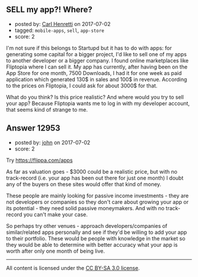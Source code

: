 ## SELL my app?! Where?

- posted by: [Carl Henretti](https://stackexchange.com/users/10936651/carl-henretti) on 2017-07-02
- tagged: `mobile-apps`, `sell`, `app-store`
- score: 2

<p>I'm not sure if this belongs to Startupd but it has to do with apps: for generating some capital for a bigger project, I'd like to sell one of my apps to another developer or a bigger company. I found online marketplaces like Fliptopia where I can sell it. My app has currently, after having been on the App Store for one month, 7500 Downloads, I had it for one week as paid application which generated 130$ in sales and 100$ in revenue. According to the prices on Fliptopia, I could ask for about 3000$ for that.</p>

<p>What do you think? Is this price realistic? And where would you try to sell your app? Because Fliptopia wants me to log in with my developer account, that seems kind of strange to me.</p>



## Answer 12953

- posted by: [john](https://stackexchange.com/users/11133625/john) on 2017-07-02
- score: 2

<p>Try <a href="https://flippa.com/apps" rel="nofollow noreferrer">https://flippa.com/apps</a></p>

<p>As far as valuation goes - $3000 could be a realistic price, but with no track-record (i.e. your app has been out there for just one month) I doubt any of the buyers on these sites would offer that kind of money.</p>

<p>These people are mainly looking for passive income investments - they are not developers or companies so they don't care about growing your app or its potential - they need solid passive moneymakers. And with no track-record you can't make your case.</p>

<p>So perhaps try other venues - approach developers/companies of similar/related apps personally and see if they'd be willing to add your app to their portfolio. These would be people with knowledge in the market so they would be able to determine with better accuracy what your app is worth after only one month of being live.</p>




---

All content is licensed under the [CC BY-SA 3.0 license](https://creativecommons.org/licenses/by-sa/3.0/).
